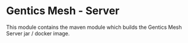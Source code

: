 # Gentics Mesh - Server

This module contains the maven module which builds the Gentics Mesh Server jar / docker image.
